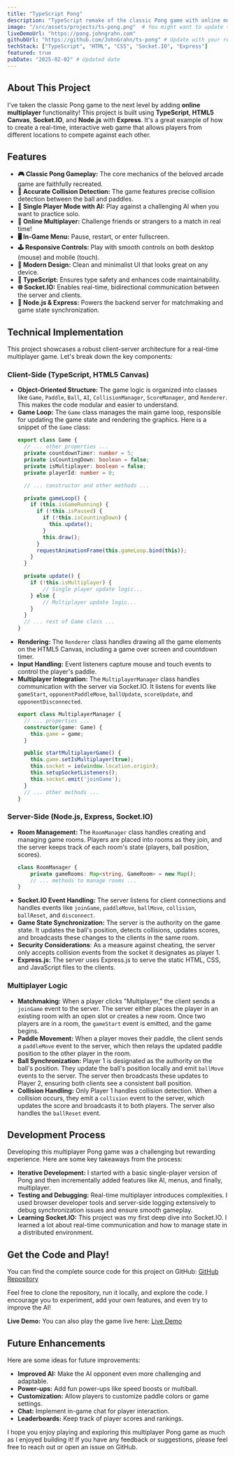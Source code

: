 ```yaml
---
title: "TypeScript Pong"
description: "TypeScript remake of the classic Pong game with online multiplayer."
image: "/src/assets/projects/ts-pong.png"  # You might want to update this with a new screenshot
liveDemoUrl: "https://pong.johngrahn.com"
githubUrl: "https://github.com/JohnGrahn/ts-pong" # Update with your repo
techStack: ["TypeScript", "HTML", "CSS", "Socket.IO", "Express"]
featured: true
pubDate: "2025-02-02" # Updated date
---
```


## About This Project

I've taken the classic Pong game to the next level by adding **online multiplayer** functionality! This project is built using **TypeScript**, **HTML5 Canvas**, **Socket.IO**, and **Node.js** with **Express**. It's a great example of how to create a real-time, interactive web game that allows players from different locations to compete against each other.


## Features

-   **🎮 Classic Pong Gameplay:**  The core mechanics of the beloved arcade game are faithfully recreated.
-   **🎯 Accurate Collision Detection:**  The game features precise collision detection between the ball and paddles.
-   **🤖 Single Player Mode with AI:** Play against a challenging AI when you want to practice solo.
-   **🤝 Online Multiplayer:** Challenge friends or strangers to a match in real time!
-   **🖥️ In-Game Menu:** Pause, restart, or enter fullscreen.
-   **🕹️ Responsive Controls:** Play with smooth controls on both desktop (mouse) and mobile (touch).
-   **🎨 Modern Design:** Clean and minimalist UI that looks great on any device.
-   **🔧 TypeScript:**  Ensures type safety and enhances code maintainability.
-   **🌐 Socket.IO:** Enables real-time, bidirectional communication between the server and clients.
-   **🚀 Node.js & Express:** Powers the backend server for matchmaking and game state synchronization.

## Technical Implementation

This project showcases a robust client-server architecture for a real-time multiplayer game. Let's break down the key components:

### Client-Side (TypeScript, HTML5 Canvas)

-   **Object-Oriented Structure:**  The game logic is organized into classes like `Game`, `Paddle`, `Ball`, `AI`, `CollisionManager`, `ScoreManager`, and `Renderer`. This makes the code modular and easier to understand.
-   **Game Loop:** The `Game` class manages the main game loop, responsible for updating the game state and rendering the graphics. Here is a snippet of the `Game` class:
    ```typescript
    export class Game {
      // ... other properties ...
      private countdownTimer: number = 5;
      private isCountingDown: boolean = false;
      private isMultiplayer: boolean = false;
      private playerId: number = 0;

      // ... constructor and other methods ...

      private gameLoop() {
        if (this.isGameRunning) {
          if (!this.isPaused) {
            if (!this.isCountingDown) {
              this.update();
            }
            this.draw();
          }
          requestAnimationFrame(this.gameLoop.bind(this));
        }
      }

      private update() {
        if (!this.isMultiplayer) {
            // Single player update logic...
        } else {
            // Multiplayer update logic...
        }
      }
      // ... rest of Game class ...
    }
    ```
-   **Rendering:** The `Renderer` class handles drawing all the game elements on the HTML5 Canvas, including a game over screen and countdown timer.
-   **Input Handling:** Event listeners capture mouse and touch events to control the player's paddle.
-   **Multiplayer Integration:** The `MultiplayerManager` class handles communication with the server via Socket.IO. It listens for events like `gameStart`, `opponentPaddleMove`, `ballUpdate`, `scoreUpdate`, and `opponentDisconnected`.
    ```typescript
    export class MultiplayerManager {
      // ... properties ...
      constructor(game: Game) {
        this.game = game;
      }

      public startMultiplayerGame() {
        this.game.setIsMultiplayer(true);
        this.socket = io(window.location.origin);
        this.setupSocketListeners();
        this.socket.emit('joinGame');
      }
      // ... other methods ...
    }
    ```

### Server-Side (Node.js, Express, Socket.IO)

-   **Room Management:** The `RoomManager` class handles creating and managing game rooms. Players are placed into rooms as they join, and the server keeps track of each room's state (players, ball position, scores).
    ```typescript
    class RoomManager {
        private gameRooms: Map<string, GameRoom> = new Map();
        // ... methods to manage rooms ...
    }
    ```
-   **Socket.IO Event Handling:** The server listens for client connections and handles events like `joinGame`, `paddleMove`, `ballMove`, `collision`, `ballReset`, and `disconnect`.
-   **Game State Synchronization:** The server is the authority on the game state. It updates the ball's position, detects collisions, updates scores, and broadcasts these changes to the clients in the same room.
-   **Security Considerations**: As a measure against cheating, the server only accepts collision events from the socket it designates as player 1.
-   **Express.js:**  The server uses Express.js to serve the static HTML, CSS, and JavaScript files to the clients.

### Multiplayer Logic

-   **Matchmaking:** When a player clicks "Multiplayer," the client sends a `joinGame` event to the server. The server either places the player in an existing room with an open slot or creates a new room. Once two players are in a room, the `gameStart` event is emitted, and the game begins.
-   **Paddle Movement:** When a player moves their paddle, the client sends a `paddleMove` event to the server, which then relays the updated paddle position to the other player in the room.
-   **Ball Synchronization:** Player 1 is designated as the authority on the ball's position. They update the ball's position locally and emit `ballMove` events to the server. The server then broadcasts these updates to Player 2, ensuring both clients see a consistent ball position.
-   **Collision Handling:** Only Player 1 handles collision detection. When a collision occurs, they emit a `collision` event to the server, which updates the score and broadcasts it to both players. The server also handles the `ballReset` event.

## Development Process

Developing this multiplayer Pong game was a challenging but rewarding experience. Here are some key takeaways from the process:

-   **Iterative Development:** I started with a basic single-player version of Pong and then incrementally added features like AI, menus, and finally, multiplayer.
-   **Testing and Debugging:** Real-time multiplayer introduces complexities. I used browser developer tools and server-side logging extensively to debug synchronization issues and ensure smooth gameplay.
-   **Learning Socket.IO:**  This project was my first deep dive into Socket.IO. I learned a lot about real-time communication and how to manage state in a distributed environment.

## Get the Code and Play!

You can find the complete source code for this project on GitHub: [GitHub Repository](https://github.com/JohnGrahn/ts-pong) 

Feel free to clone the repository, run it locally, and explore the code. I encourage you to experiment, add your own features, and even try to improve the AI!

**Live Demo:**  You can also play the game live here: [Live Demo](https://pong.johngrahn.com) 

## Future Enhancements

Here are some ideas for future improvements:

-   **Improved AI:** Make the AI opponent even more challenging and adaptable.
-   **Power-ups:** Add fun power-ups like speed boosts or multiball.
-   **Customization:** Allow players to customize paddle colors or game settings.
-   **Chat:** Implement in-game chat for player interaction.
-   **Leaderboards:** Keep track of player scores and rankings.

I hope you enjoy playing and exploring this multiplayer Pong game as much as I enjoyed building it! If you have any feedback or suggestions, please feel free to reach out or open an issue on GitHub.